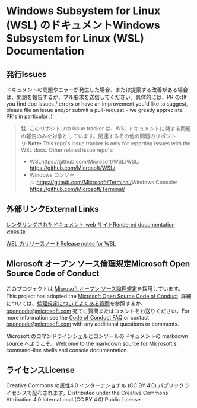 # <a name="windows-subsystem-for-linux-wsl-documentation"></a><span data-ttu-id="26272-101">Windows Subsystem for Linux (WSL) のドキュメント</span><span class="sxs-lookup"><span data-stu-id="26272-101">Windows Subsystem for Linux (WSL) Documentation</span></span>

## <a name="issues"></a><span data-ttu-id="26272-102">発行</span><span class="sxs-lookup"><span data-stu-id="26272-102">Issues</span></span>
<span data-ttu-id="26272-103">ドキュメントの問題やエラーが発生した場合、または提案する改善がある場合は、問題を報告するか、プル要求を送信してください。具体的には、PR の:)</span><span class="sxs-lookup"><span data-stu-id="26272-103">If you find doc issues / errors or have an improvement you'd like to suggest, please file an issue and/or submit a pull-request - we greatly appreciate PR's in particular :)</span></span>

> <span data-ttu-id="26272-104">**注:** このリポジトリの issue tracker は、WSL ドキュメントに関する問題の報告のみを対象としています。関連するその他の問題のリポジトリ:</span><span class="sxs-lookup"><span data-stu-id="26272-104">**Note:** This repo's issue tracker is only for reporting issues with the WSL docs. Other related issue repo's:</span></span>
> * <span data-ttu-id="26272-105">WSLhttps://github.com/Microsoft/WSL/</span><span class="sxs-lookup"><span data-stu-id="26272-105">WSL: https://github.com/Microsoft/WSL/</span></span>
> * <span data-ttu-id="26272-106">Windows コンソール:https://github.com/Microsoft/Terminal/</span><span class="sxs-lookup"><span data-stu-id="26272-106">Windows Console: https://github.com/Microsoft/Terminal/</span></span>

## <a name="external-links"></a><span data-ttu-id="26272-107">外部リンク</span><span class="sxs-lookup"><span data-stu-id="26272-107">External Links</span></span>

[<span data-ttu-id="26272-108">レンダリングされたドキュメント web サイト</span><span class="sxs-lookup"><span data-stu-id="26272-108">Rendered documentation website</span></span>](https://docs.microsoft.com/windows/wsl/) 

[<span data-ttu-id="26272-109">WSL のリリースノート</span><span class="sxs-lookup"><span data-stu-id="26272-109">Release notes for WSL</span></span>](https://docs.microsoft.com/windows/wsl/release-notes)

## <a name="microsoft-open-source-code-of-conduct"></a><span data-ttu-id="26272-110">Microsoft オープン ソース倫理規定</span><span class="sxs-lookup"><span data-stu-id="26272-110">Microsoft Open Source Code of Conduct</span></span>

<span data-ttu-id="26272-111">このプロジェクトは [Microsoft オープン ソース論理規定](https://opensource.microsoft.com/codeofconduct/)を採用しています。</span><span class="sxs-lookup"><span data-stu-id="26272-111">This project has adopted the [Microsoft Open Source Code of Conduct](https://opensource.microsoft.com/codeofconduct/).</span></span>
<span data-ttu-id="26272-112">詳細については、[倫理規定についてよくある質問](https://opensource.microsoft.com/codeofconduct/faq/)を参照するか、[opencode@microsoft.com](mailto:opencode@microsoft.com) 宛てに質問またはコメントをお送りください。</span><span class="sxs-lookup"><span data-stu-id="26272-112">For more information see the [Code of Conduct FAQ](https://opensource.microsoft.com/codeofconduct/faq/) or contact [opencode@microsoft.com](mailto:opencode@microsoft.com) with any additional questions or comments.</span></span>

<span data-ttu-id="26272-113">Microsoft のコマンドラインシェルとコンソールのドキュメントの markdown source へようこそ。</span><span class="sxs-lookup"><span data-stu-id="26272-113">Welcome to the markdown source for Microsoft's command-line shells and console documentation.</span></span>

## <a name="license"></a><span data-ttu-id="26272-114">ライセンス</span><span class="sxs-lookup"><span data-stu-id="26272-114">License</span></span>
<span data-ttu-id="26272-115">Creative Commons の属性4.0 インターナショナル (CC BY 4.0) パブリックライセンスで配布されます。</span><span class="sxs-lookup"><span data-stu-id="26272-115">Distributed under the Creative Commons Attribution 4.0 International (CC BY 4.0) Public License.</span></span>
